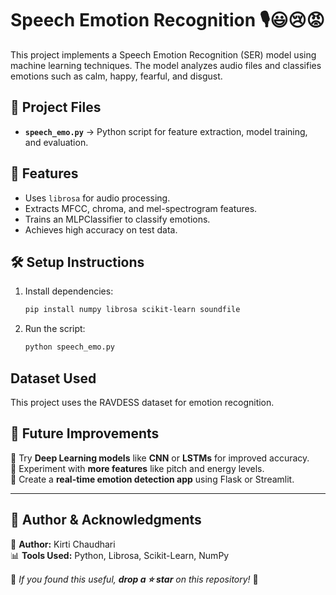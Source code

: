 # Speech Emotion Recognition 🎙️😃😢😡

This project implements a Speech Emotion Recognition (SER) model using machine learning techniques. The model analyzes audio files and classifies emotions such as calm, happy, fearful, and disgust.

## 📂 Project Files
- **`speech_emo.py`** → Python script for feature extraction, model training, and evaluation.

## 🚀 Features
- Uses `librosa` for audio processing.
- Extracts MFCC, chroma, and mel-spectrogram features.
- Trains an MLPClassifier to classify emotions.
- Achieves high accuracy on test data.

## 🛠️ Setup Instructions
1. Install dependencies:
   ```sh
   pip install numpy librosa scikit-learn soundfile
2. Run the script:
    ```sh
   python speech_emo.py

## Dataset Used
This project uses the RAVDESS dataset for emotion recognition.

## 📢 Future Improvements  
🔹 Try **Deep Learning models** like **CNN** or **LSTMs** for improved accuracy.  
🔹 Experiment with **more features** like pitch and energy levels.  
🔹 Create a **real-time emotion detection app** using Flask or Streamlit.  

---

## 👤 Author & Acknowledgments  
🚀 **Author:** Kirti Chaudhari  
📊 **Tools Used:** Python, Librosa, Scikit-Learn, NumPy  

📌 _If you found this useful, **drop a ⭐ star** on this repository!_ 🚀  

